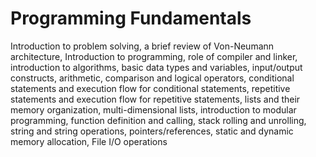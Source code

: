 # Programming Fundamentals
Introduction to problem solving, a brief review of Von-Neumann architecture, Introduction to programming, role of compiler and linker, introduction to algorithms, basic data types and variables, input/output constructs, arithmetic, comparison and logical operators, conditional statements and execution flow for conditional statements, repetitive statements and execution flow for repetitive statements, lists and their memory organization, multi-dimensional lists, introduction to modular programming, function definition and calling, stack rolling and unrolling, string and string operations, pointers/references, static and dynamic memory allocation, File I/O operations

